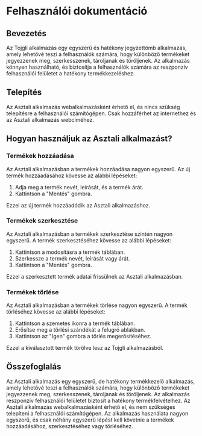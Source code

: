 # Felhasználói dokumentáció

## Bevezetés

Az Tojgli alkalmazás egy egyszerű és hatékony jegyzettömb alkalmazás, amely lehetővé teszi a felhasználók számára, hogy különböző termékeket jegyezzenek meg, szerkesszenek, tároljanak és töröljenek. Az alkalmazás könnyen használható, és biztosítja a felhasználók számára az reszponzív felhasználói felületet a hatékony termékkezeléshez.

## Telepítés

Az Asztali alkalmazás webalkalmazásként érhető el, és nincs szükség telepítésre a felhasználói számítógépen. Csak hozzáférhet az internethez és az Asztali alkalmazás webcíméhez.

## Hogyan használjuk az Asztali alkalmazást?

### Termékek hozzáadása

Az Asztali alkalmazásban a termékek hozzáadása nagyon egyszerű. Az új termék hozzáadásához kövesse az alábbi lépéseket:

1. Adja meg a termék nevét, leírását, és a termék árát.
2. Kattintson a "Mentés" gombra.

Ezzel az új termék hozzáadódik az Asztali alkalmazáshoz.

### Termékek szerkesztése

Az Asztali alkalmazásban a termékek szerkesztése szintén nagyon egyszerű. A termék szerkesztéséhez kövesse az alábbi lépéseket:

1. Kattintson a modosításra a termék táblában.
2. Szerkessze a termék nevét, leírását vagy árát.
3. Kattintson a "Mentés" gombra.

Ezzel a szerkesztett termék adatai frissülnek az Asztali alkalmazásban.

### Termékek törlése

Az Asztali alkalmazásban a termékek törlése nagyon egyszerű. A termék törléséhez kövesse az alábbi lépéseket:

1. Kattintson a szemetes ikonra a termék táblában.
2. Erősítse meg a törlési szándékát a felugró ablakban.
3. Kattintson az "Igen" gombra a törlés megerősítéséhez.

Ezzel a kiválasztott termék törölve lesz az Tojgli alkalmazásból.

## Összefoglalás

Az Asztali alkalmazás egy egyszerű, de hatékony termékkezelő alkalmazás, amely lehetővé teszi a felhasználók számára, hogy különböző termékeket jegyezzenek meg, szerkesszenek, tároljanak és töröljenek. Az alkalmazás reszponzív felhasználói felületet biztosít a hatékony termékfelvételhez. Az Asztali alkalmazás webalkalmazásként érhető el, és nem szükséges telepíteni a felhasználói számítógépen. Az alkalmazás használata nagyon egyszerű, és csak néhány egyszerű lépést kell követnie a termékek hozzáadásához, szerkesztéséhez vagy törléséhez.